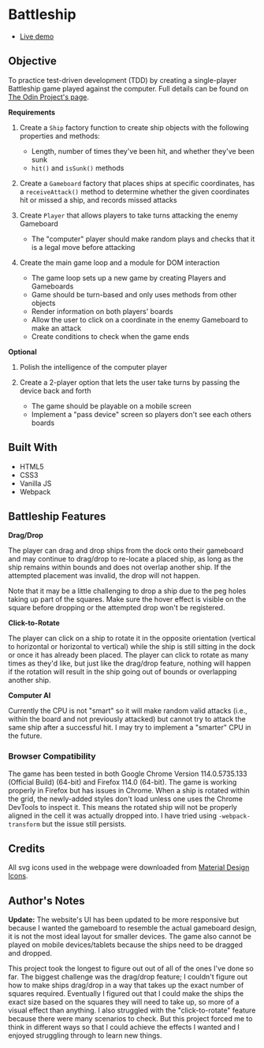 # Battleship

- [Live demo](https://ajwjung.github.io/battleship/)

## Objective

To practice test-driven development (TDD) by creating a single-player Battleship game played against the computer. Full details can be found on [The Odin Project's page](https://www.theodinproject.com/lessons/node-path-javascript-battleship).

**Requirements**

1. Create a `Ship` factory function to create ship objects with the following properties and methods:

   - Length, number of times they've been hit, and whether they've been sunk
   - `hit()` and `isSunk()` methods

2. Create a `Gameboard` factory that places ships at specific coordinates, has a `receiveAttack()` method to determine whether the given coordinates hit or missed a ship, and records missed attacks

3. Create `Player` that allows players to take turns attacking the enemy Gameboard

   - The "computer" player should make random plays and checks that it is a legal move before attacking

4. Create the main game loop and a module for DOM interaction
   - The game loop sets up a new game by creating Players and Gameboards
   - Game should be turn-based and only uses methods from other objects
   - Render information on both players' boards
   - Allow the user to click on a coordinate in the enemy Gameboard to make an attack
   - Create conditions to check when the game ends

**Optional**

1. Polish the intelligence of the computer player

2. Create a 2-player option that lets the user take turns by passing the device back and forth
   - The game should be playable on a mobile screen
   - Implement a "pass device" screen so players don't see each others boards

## Built With

- HTML5
- CSS3
- Vanilla JS
- Webpack

## Battleship Features

**Drag/Drop**

The player can drag and drop ships from the dock onto their gameboard and may continue to drag/drop to re-locate a placed ship, as long as the ship remains within bounds and does not overlap another ship. If the attempted placement was invalid, the drop will not happen.

Note that it may be a little challenging to drop a ship due to the peg holes taking up part of the squares. Make sure the hover effect is visible on the square before dropping or the attempted drop won't be registered.

**Click-to-Rotate**

The player can click on a ship to rotate it in the opposite orientation (vertical to horizontal or horizontal to vertical) while the ship is still sitting in the dock or once it has already been placed. The player can click to rotate as many times as they'd like, but just like the drag/drop feature, nothing will happen if the rotation will result in the ship going out of bounds or overlapping another ship.

**Computer AI**

Currently the CPU is not "smart" so it will make random valid attacks (i.e., within the board and not previously attacked) but cannot try to attack the same ship after a successful hit. I may try to implement a "smarter" CPU in the future.

### Browser Compatibility

The game has been tested in both Google Chrome Version 114.0.5735.133 (Official Build) (64-bit) and Firefox 114.0 (64-bit). The game is working properly in Firefox but has issues in Chrome. When a ship is rotated within the grid, the newly-added styles don't load unless one uses the Chrome DevTools to inspect it. This means the rotated ship will not be properly aligned in the cell it was actually dropped into. I have tried using `-webpack-transform` but the issue still persists.

## Credits

All svg icons used in the webpage were downloaded from [Material Design Icons](https://pictogrammers.com/library/mdi/).

## Author's Notes

**Update:** The website's UI has been updated to be more responsive but because I wanted the gameboard to resemble the actual gameboard design, it is not the most ideal layout for smaller devices. The game also cannot be played on mobile devices/tablets because the ships need to be dragged and dropped. 

This project took the longest to figure out out of all of the ones I've done so far. The biggest challenge was the drag/drop feature; I couldn't figure out how to make ships drag/drop in a way that takes up the exact number of squares required. Eventually I figured out that I could make the ships the exact size based on the squares they will need to take up, so more of a visual effect than anything. I also struggled with the "click-to-rotate" feature because there were many scenarios to check. But this project forced me to think in different ways so that I could achieve the effects I wanted and I enjoyed struggling through to learn new things.
